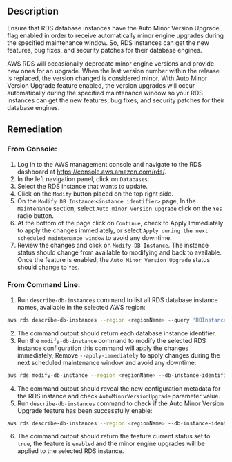 ## Description

Ensure that RDS database instances have the Auto Minor Version Upgrade flag enabled in order to receive automatically minor engine upgrades during the specified maintenance window. So, RDS instances can get the new features, bug fixes, and security patches for their database engines.

AWS RDS will occasionally deprecate minor engine versions and provide new ones for an upgrade. When the last version number within the release is replaced, the version changed is considered minor. With Auto Minor Version Upgrade feature enabled, the version upgrades will occur automatically during the specified maintenance window so your RDS instances can get the new features, bug fixes, and security patches for their database engines.

## Remediation

### From Console:

1. Log in to the AWS management console and navigate to the RDS dashboard at https://console.aws.amazon.com/rds/.
2. In the left navigation panel, click on `Databases`.
3. Select the RDS instance that wants to update.
4. Click on the `Modify` button placed on the top right side.
5. On the `Modify DB Instance`:`<instance identifier>` page, In the `Maintenance` section, select `Auto minor version upgrade` click on the `Yes` radio button.
6. At the bottom of the page click on `Continue`, check to Apply Immediately to apply the changes immediately, or select `Apply during the next scheduled maintenance window` to avoid any downtime.
7. Review the changes and click on `Modify DB Instance`. The instance status should change from available to modifying and back to available. Once the feature is enabled, the `Auto Minor Version Upgrade` status should change to `Yes`.

### From Command Line:

1. Run `describe-db-instances` command to list all RDS database instance names, available in the selected AWS region:

```bash
aws rds describe-db-instances --region <regionName> --query 'DBInstances[*].DBInstanceIdentifier'
```

2. The command output should return each database instance identifier.
3. Run the `modify-db-instance` command to modify the selected RDS instance configuration this command will apply the changes immediately, Remove `--apply-immediately` to apply changes during the next scheduled maintenance window and avoid any downtime:

```bash
aws rds modify-db-instance --region <regionName> --db-instance-identifier <dbInstanceIdentifier> --auto-minor-version-upgrade --apply-immediately
```

4. The command output should reveal the new configuration metadata for the RDS instance and check `AutoMinorVersionUpgrade` parameter value.
5. Run `describe-db-instances` command to check if the Auto Minor Version Upgrade feature has been successfully enable:

```bash
aws rds describe-db-instances --region <regionName> --db-instance-identifier <dbInstanceIdentifier> --query 'DBInstances[*].AutoMinorVersionUpgrade'
```

6. The command output should return the feature current status set to `true`, the feature is `enabled` and the minor engine upgrades will be applied to the selected RDS instance.
